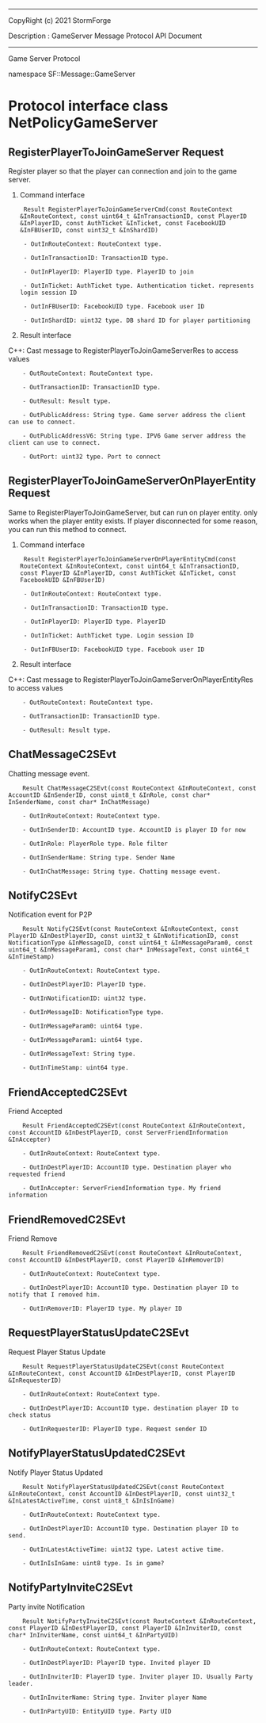 ﻿***
 
 CopyRight (c) 2021 StormForge
 
 Description : GameServer Message Protocol API Document

***



Game Server Protocol

namespace SF::Message::GameServer


# Protocol interface class NetPolicyGameServer
## RegisterPlayerToJoinGameServer Request
Register player so that the player can connection and join to the game server.

1. Command interface

        Result RegisterPlayerToJoinGameServerCmd(const RouteContext &InRouteContext, const uint64_t &InTransactionID, const PlayerID &InPlayerID, const AuthTicket &InTicket, const FacebookUID &InFBUserID, const uint32_t &InShardID)

		- OutInRouteContext: RouteContext type. 

		- OutInTransactionID: TransactionID type. 

		- OutInPlayerID: PlayerID type. PlayerID to join

		- OutInTicket: AuthTicket type. Authentication ticket. represents login session ID

		- OutInFBUserID: FacebookUID type. Facebook user ID

		- OutInShardID: uint32 type. DB shard ID for player partitioning

2. Result interface

C++: Cast message to RegisterPlayerToJoinGameServerRes to access values


		- OutRouteContext: RouteContext type. 

		- OutTransactionID: TransactionID type. 

		- OutResult: Result type. 

		- OutPublicAddress: String type. Game server address the client can use to connect.

		- OutPublicAddressV6: String type. IPV6 Game server address the client can use to connect.

		- OutPort: uint32 type. Port to connect


## RegisterPlayerToJoinGameServerOnPlayerEntity Request
Same to RegisterPlayerToJoinGameServer, but can run on player entity. only works when the player entity exists. If player disconnected for some reason, you can run this method to connect.

1. Command interface

        Result RegisterPlayerToJoinGameServerOnPlayerEntityCmd(const RouteContext &InRouteContext, const uint64_t &InTransactionID, const PlayerID &InPlayerID, const AuthTicket &InTicket, const FacebookUID &InFBUserID)

		- OutInRouteContext: RouteContext type. 

		- OutInTransactionID: TransactionID type. 

		- OutInPlayerID: PlayerID type. PlayerID

		- OutInTicket: AuthTicket type. Login session ID

		- OutInFBUserID: FacebookUID type. Facebook user ID

2. Result interface

C++: Cast message to RegisterPlayerToJoinGameServerOnPlayerEntityRes to access values


		- OutRouteContext: RouteContext type. 

		- OutTransactionID: TransactionID type. 

		- OutResult: Result type. 


## ChatMessageC2SEvt
Chatting message event.

        Result ChatMessageC2SEvt(const RouteContext &InRouteContext, const AccountID &InSenderID, const uint8_t &InRole, const char* InSenderName, const char* InChatMessage)

		- OutInRouteContext: RouteContext type. 

		- OutInSenderID: AccountID type. AccountID is player ID for now

		- OutInRole: PlayerRole type. Role filter

		- OutInSenderName: String type. Sender Name

		- OutInChatMessage: String type. Chatting message event.


## NotifyC2SEvt
Notification event for P2P

        Result NotifyC2SEvt(const RouteContext &InRouteContext, const PlayerID &InDestPlayerID, const uint32_t &InNotificationID, const NotificationType &InMessageID, const uint64_t &InMessageParam0, const uint64_t &InMessageParam1, const char* InMessageText, const uint64_t &InTimeStamp)

		- OutInRouteContext: RouteContext type. 

		- OutInDestPlayerID: PlayerID type. 

		- OutInNotificationID: uint32 type. 

		- OutInMessageID: NotificationType type. 

		- OutInMessageParam0: uint64 type. 

		- OutInMessageParam1: uint64 type. 

		- OutInMessageText: String type. 

		- OutInTimeStamp: uint64 type. 


## FriendAcceptedC2SEvt
Friend Accepted

        Result FriendAcceptedC2SEvt(const RouteContext &InRouteContext, const AccountID &InDestPlayerID, const ServerFriendInformation &InAccepter)

		- OutInRouteContext: RouteContext type. 

		- OutInDestPlayerID: AccountID type. Destination player who requested friend

		- OutInAccepter: ServerFriendInformation type. My friend information


## FriendRemovedC2SEvt
Friend Remove

        Result FriendRemovedC2SEvt(const RouteContext &InRouteContext, const AccountID &InDestPlayerID, const PlayerID &InRemoverID)

		- OutInRouteContext: RouteContext type. 

		- OutInDestPlayerID: AccountID type. Destination player ID to notify that I removed him.

		- OutInRemoverID: PlayerID type. My player ID


## RequestPlayerStatusUpdateC2SEvt
Request Player Status Update

        Result RequestPlayerStatusUpdateC2SEvt(const RouteContext &InRouteContext, const AccountID &InDestPlayerID, const PlayerID &InRequesterID)

		- OutInRouteContext: RouteContext type. 

		- OutInDestPlayerID: AccountID type. destination player ID to check status

		- OutInRequesterID: PlayerID type. Request sender ID


## NotifyPlayerStatusUpdatedC2SEvt
Notify Player Status Updated

        Result NotifyPlayerStatusUpdatedC2SEvt(const RouteContext &InRouteContext, const AccountID &InDestPlayerID, const uint32_t &InLatestActiveTime, const uint8_t &InIsInGame)

		- OutInRouteContext: RouteContext type. 

		- OutInDestPlayerID: AccountID type. Destination player ID to send.

		- OutInLatestActiveTime: uint32 type. Latest active time.

		- OutInIsInGame: uint8 type. Is in game?


## NotifyPartyInviteC2SEvt
Party invite Notification

        Result NotifyPartyInviteC2SEvt(const RouteContext &InRouteContext, const PlayerID &InDestPlayerID, const PlayerID &InInviterID, const char* InInviterName, const uint64_t &InPartyUID)

		- OutInRouteContext: RouteContext type. 

		- OutInDestPlayerID: PlayerID type. Invited player ID

		- OutInInviterID: PlayerID type. Inviter player ID. Usually Party leader.

		- OutInInviterName: String type. Inviter player Name

		- OutInPartyUID: EntityUID type. Party UID








